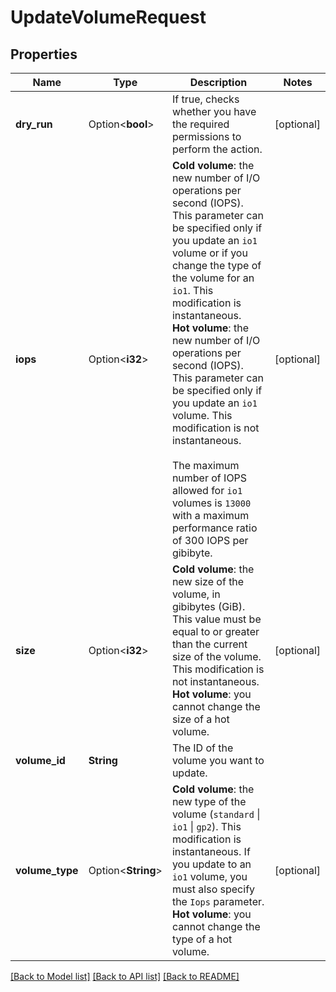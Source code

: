 # UpdateVolumeRequest

## Properties

Name | Type | Description | Notes
------------ | ------------- | ------------- | -------------
**dry_run** | Option<**bool**> | If true, checks whether you have the required permissions to perform the action. | [optional]
**iops** | Option<**i32**> | **Cold volume**: the new number of I/O operations per second (IOPS). This parameter can be specified only if you update an `io1` volume or if you change the type of the volume for an `io1`. This modification is instantaneous. <br /> **Hot volume**: the new number of I/O operations per second (IOPS). This parameter can be specified only if you update an `io1` volume. This modification is not instantaneous. <br /><br /> The maximum number of IOPS allowed for `io1` volumes is `13000` with a maximum performance ratio of 300 IOPS per gibibyte. | [optional]
**size** | Option<**i32**> | **Cold volume**: the new size of the volume, in gibibytes (GiB). This value must be equal to or greater than the current size of the volume. This modification is not instantaneous. <br /> **Hot volume**: you cannot change the size of a hot volume. | [optional]
**volume_id** | **String** | The ID of the volume you want to update. | 
**volume_type** | Option<**String**> | **Cold volume**: the new type of the volume (`standard` \\| `io1` \\| `gp2`). This modification is instantaneous. If you update to an `io1` volume, you must also specify the `Iops` parameter.<br /> **Hot volume**: you cannot change the type of a hot volume. | [optional]

[[Back to Model list]](../README.md#documentation-for-models) [[Back to API list]](../README.md#documentation-for-api-endpoints) [[Back to README]](../README.md)


